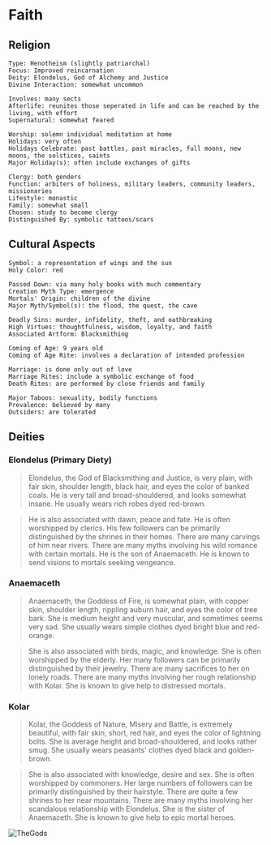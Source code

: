 # Faith
## Religion
	Type: Henotheism (slightly patriarchal)
	Focus: Improved reincarnation
	Deity: Elondelus, God of Alchemy and Justice
	Divine Interaction: somewhat uncommon

	Involves: many sects
	Afterlife: reunites those seperated in life and can be reached by the living, with effort
	Supernatural: somewhat feared

	Worship: solemn individual meditation at home
	Holidays: very often
	Holidays Celebrate: past battles, past miracles, full moons, new moons, the solstices, saints
	Major Holiday(s): often include exchanges of gifts

	Clergy: both genders
	Function: arbiters of holiness, military leaders, community leaders, missionaries
	Lifestyle: monastic
	Family: somewhat small
	Chosen: study to become clergy
	Distinguished By: symbolic tattoos/scars	

## Cultural Aspects
	Symbol: a representation of wings and the sun
	Holy Color: red

	Passed Down: via many holy books with much commentary
	Creation Myth Type: emergence
	Mortals' Origin: children of the divine
	Major Myth/Symbol(s): the flood, the quest, the cave

	Deadly Sins: murder, infidelity, theft, and oathbreaking
	High Virtues: thoughtfulness, wisdom, loyalty, and faith
	Associated Artform: Blacksmithing

	Coming of Age: 9 years old
	Coming of Age Rite: involves a declaration of intended profession

	Marriage: is done only out of love
	Marriage Rites: include a symbolic exchange of food
	Death Rites: are performed by close friends and family

	Major Taboos: sexuality, bodily functions
	Prevalence: believed by many
	Outsiders: are tolerated

## Deities
### Elondelus (Primary Diety)
> Elondelus, the God of Blacksmithing and Justice, is very plain, with fair skin, shoulder length, black hair, and eyes the color of banked coals. He is very tall and broad-shouldered, and looks somewhat insane. He usually wears rich robes dyed red-brown. 

> He is also associated with dawn, peace and fate. He is often worshipped by clerics. His few followers can be primarily distinguished by the shrines in their homes. There are many carvings of him near rivers. There are many myths involving his wild romance with certain mortals. He is the son of Anaemaceth. He is known to send visions to mortals seeking vengeance. 

### Anaemaceth
> Anaemaceth, the Goddess of Fire, is somewhat plain, with copper skin, shoulder length, rippling auburn hair, and eyes the color of tree bark. She is medium height and very muscular, and sometimes seems very sad. She usually wears simple clothes dyed bright blue and red-orange. 

> She is also associated with birds, magic, and knowledge. She is often worshipped by the elderly. Her many followers can be primarily distinguished by their jewelry. There are many sacrifices to her on lonely roads. There are many myths involving her rough relationship with Kolar. She is known to give help to distressed mortals. 

### Kolar
> Kolar, the Goddess of Nature, Misery and Battle, is extremely beautiful, with fair skin, short, red hair, and eyes the color of lightning bolts. She is average height and broad-shouldered, and looks rather smug. She usually wears peasants' clothes dyed black and golden-brown. 

> She is also associated with knowledge, desire and sex. She is often worshipped by commoners. Her large numbers of followers can be primarily distinguished by their hairstyle. There are quite a few shrines to her near mountains. There are many myths involving her scandalous relationship with Elondelus. She is the sister of Anaemaceth. She is known to give help to epic mortal heroes. 

<img src="https://cdna.artstation.com/p/assets/images/images/005/597/576/large/gabriella-noar-triptico-dioses.jpg?1492324233" alt="TheGods"
	title="Anaemaceth (left), Elondelus (center), Kolar (right)."/>